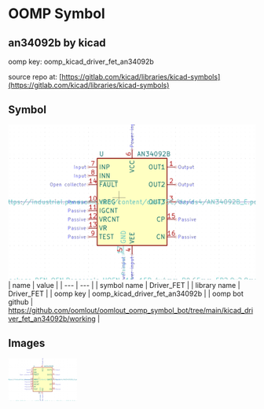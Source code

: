 # OOMP Symbol  
## an34092b  by kicad  
  
oomp key: oomp_kicad_driver_fet_an34092b  
  
source repo at: [https://gitlab.com/kicad/libraries/kicad-symbols](https://gitlab.com/kicad/libraries/kicad-symbols)  
## Symbol  
  
[![working.png](working_600.png)](working.png)  
| name | value | 
| --- | --- | 
| symbol name | Driver_FET | 
| library name | Driver_FET | 
| oomp key | oomp_kicad_driver_fet_an34092b | 
| oomp bot github | https://github.com/oomlout/oomlout_oomp_symbol_bot/tree/main/kicad_driver_fet_an34092b/working | 
## Images  
  
[![working.png](working_140.png)](working.png)  

